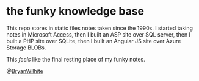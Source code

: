 # the funky knowledge base

This repo stores in static files notes taken since the 1990s. I started taking notes in Microsoft Access, then I built an ASP site over SQL server, then I built a PHP site over SQLite, then I built an Angular JS site over Azure Storage BLOBs.

This _feels_ like the final resting place of my funky notes.

@[BryanWilhite](https://twitter.com/BryanWilhite)

